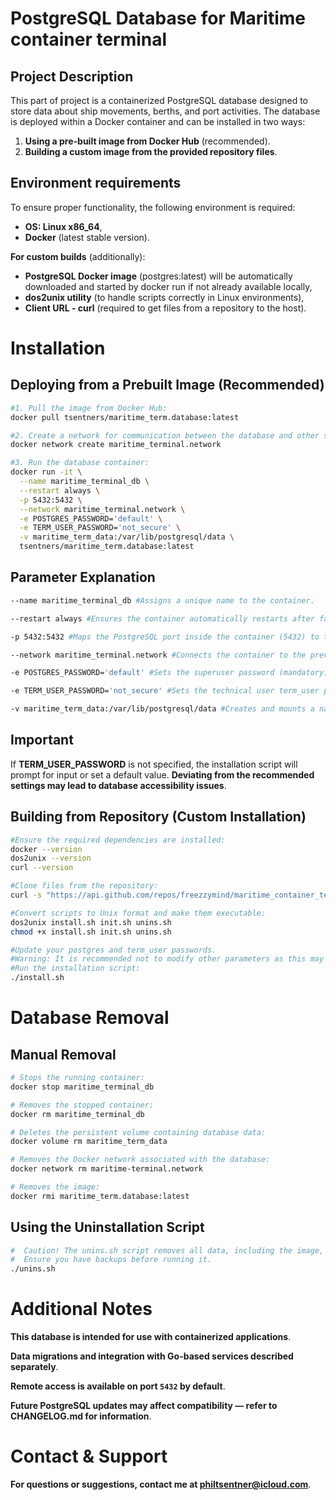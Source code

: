 # PostgreSQL Database for Maritime container terminal
## Project Description
This part of project is a containerized PostgreSQL database designed to store data about ship movements, 
berths, and port activities. The database is deployed within a Docker container 
and can be installed in two ways:

1. **Using a pre-built image from Docker Hub** (recommended).
2. **Building a custom image from the provided repository files**.


## Environment requirements
To ensure proper functionality, the following environment is required:

- **OS: Linux x86_64**,
- **Docker** (latest stable version).

**For custom builds** (additionally):

- **PostgreSQL Docker image** (postgres:latest) will be automatically downloaded and started by docker run if not already available locally,
- **dos2unix utility** (to handle scripts correctly in Linux environments),
- **Client URL - curl** (required to get files from a repository to the host).


# Installation
## Deploying from a Prebuilt Image (Recommended)
```bash
#1. Pull the image from Docker Hub:
docker pull tsentners/maritime_term.database:latest

#2. Create a network for communication between the database and other services:
docker network create maritime_terminal.network

#3. Run the database container:
docker run -it \
  --name maritime_terminal_db \
  --restart always \
  -p 5432:5432 \
  --network maritime_terminal.network \
  -e POSTGRES_PASSWORD='default' \
  -e TERM_USER_PASSWORD='not_secure' \
  -v maritime_term_data:/var/lib/postgresql/data \
  tsentners/maritime_term.database:latest
```

## Parameter Explanation
```bash
--name maritime_terminal_db #Assigns a unique name to the container.

--restart always #Ensures the container automatically restarts after failures or reboots.

-p 5432:5432 #Maps the PostgreSQL port inside the container (5432) to the host system (5432).

--network maritime_terminal.network #Connects the container to the previously created network.

-e POSTGRES_PASSWORD='default' #Sets the superuser password (mandatory).

-e TERM_USER_PASSWORD='not_secure' #Sets the technical user term_user password (optional but recommended).

-v maritime_term_data:/var/lib/postgresql/data #Creates and mounts a named volume for data persistence.
```

## Important
If **TERM_USER_PASSWORD** is not specified, the installation script will prompt for input or set a default value.
**Deviating from the recommended settings may lead to database accessibility issues**.


## Building from Repository (Custom Installation)
```bash
#Ensure the required dependencies are installed:
docker --version
dos2unix --version
curl --version

#Clone files from the repository:
curl -s "https://api.github.com/repos/freezzymind/maritime_container_terminal/contents/pg_database" | grep '"download_url"' | cut -d '"' -f 4 | xargs wget

#Convert scripts to Unix format and make them executable:
dos2unix install.sh init.sh unins.sh
chmod +x install.sh init.sh unins.sh

#Update your postgres and term_user passwords.
#Warning: It is recommended not to modify other parameters as this may affect system functionality.
#Run the installation script:
./install.sh
```


# Database Removal
## Manual Removal
```bash
# Stops the running container:
docker stop maritime_terminal_db

# Removes the stopped container:
docker rm maritime_terminal_db

# Deletes the persistent volume containing database data:
docker volume rm maritime_term_data

# Removes the Docker network associated with the database:
docker network rm maritime-terminal.network 

# Removes the image: 
docker rmi maritime_term.database:latest
```


## Using the Uninstallation Script
```bash
#  Caution! The unins.sh script removes all data, including the image, container, and volume. 
#  Ensure you have backups before running it.
./unins.sh
```


# Additional Notes
**This database is intended for use with containerized applications**.

**Data migrations and integration with Go-based services described separately**.

**Remote access is available on port `5432` by default**.

**Future PostgreSQL updates may affect compatibility — refer to CHANGELOG.md for information**.


# Contact & Support
**For questions or suggestions, contact me at philtsentner@icloud.com**.